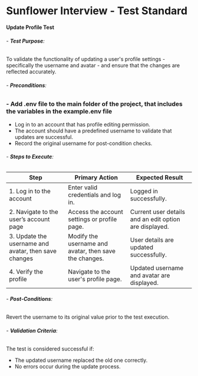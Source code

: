 # Sunflower Interview \- Test Standard

**Update Profile Test**

###### - **Test Purpose**:

To validate the functionality of updating a user's profile settings \- specifically the username and avatar \- and ensure that the changes are reflected accurately.

###### - **Preconditions**:

### - Add .env file to the main folder of the project, that includes the variables in the example.env file

- Log in to an account that has profile editing permission.
- The account should have a predefined username to validate that updates are successful.
- Record the original username for post-condition checks.

###### - **Steps to Execute**:

| Step                                                  | Primary Action                                         | Expected Result                                        |
| ----------------------------------------------------- | ------------------------------------------------------ | ------------------------------------------------------ |
| 1\. Log in to the account                             | Enter valid credentials and log in.                    | Logged in successfully.                                |
| 2\. Navigate to the user’s account page               | Access the account settings or profile page.           | Current user details and an edit option are displayed. |
| 3\. Update the username and avatar, then save changes | Modify the username and avatar, then save the changes. | User details are updated successfully.                 |
| 4\. Verify the profile                                | Navigate to the user's profile page.                   | Updated username and avatar are displayed.             |

###### - **Post-Conditions**:

Revert the username to its original value prior to the test execution.

###### - **Validation Criteria**:

The test is considered successful if:

- The updated username replaced the old one correctly.
- No errors occur during the update process.
